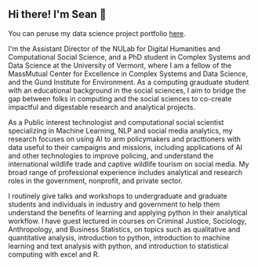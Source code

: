 ## Hi there! I'm Sean 👋

You can peruse my data science project portfolio [here](https://imseanpatrick.github.io/).

I'm the Assistant Director of the NULab for Digital Humanities and Computational Social Science, and a PhD student in Complex Systems and Data Science at the University of Vermont, where I am a fellow of the MassMutual Center for Excellence in Complex Systems and Data Science, and the Gund Institute for Environment. As a computing grauduate student with an educational background in the social sciences, I aim to bridge the gap between folks in computing and the social sciences to co-create impactful and digestable research and analytical projects. 

As a Public interest technologist and computational social scientist specializing in Machine Learning, NLP and social media analytics, my research focuses on using AI to arm policymakers and practtioners with data useful to their campaigns and missions, including applications of AI and other technologies to improve policing, and understand the international wildlife trade and captive wildlife tourism on social media. My broad range of professional experience includes analytical and research roles in the government, nonprofit, and private sector. 

I routinely give talks and workshops to undergraduate and graduate students and individuals in industry and government to help them understand the benefits of learning and applying python in their analytical workflow. I have guest lectured in courses on Criminal Justice, Sociology, Anthropology, and Business Statistics, on topics such as qualitative and quantitative analysis, introduction to python, introduction to machine learning and text analysis with python, and introduction to statistical computing with excel and R.
<!--
**Imseanpatrick/imseanpatrick** is a ✨ _special_ ✨ repository because its `README.md` (this file) appears on your GitHub profile.

Here are some ideas to get you started:

- 🔭 I’m currently working on ...
- 🌱 I’m currently learning ...
- 👯 I’m looking to collaborate on ...
- 🤔 I’m looking for help with ...
- 💬 Ask me about ...
- 📫 How to reach me: ...
- 😄 Pronouns: ...
- ⚡ Fun fact: ...
-->
